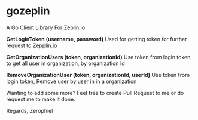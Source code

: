 # gozeplin
A Go Client Library For Zeplin.io

**GetLoginToken (username, password)**
Used for getting token for further request to Zepplin.io

**GetOrganizationUsers (token, organizationId)**
Use token from login token, to get all user in organization, by organization Id

**RemoveOrganizationUser (token, organizationId, userId)** 
Use token from login token, Remove user by user in in a organization

Wanting to add some more?
Feel free to create Pull Request to me or do request me to make it done.

Regards,
Zerophiel